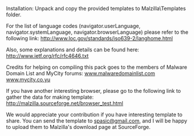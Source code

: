 Installation:
Unpack and copy the provided templates to Malzilla\Templates folder.


For the list of language codes (navigator.userLanguage, navigator.systemLanguage, navigator.browserLanguage) please refer to the following link:
http://www.loc.gov/standards/iso639-2/langhome.html

Also, some explanations and details can be found here:
http://www.ietf.org/rfc/rfc4646.txt


Credits for helping on compiling this pack goes to the members of Malware Domain List and MyCity forums:
www.malwaredomainlist.com
www.mycity.co.yu

If you have another interesting browser, please go to the following link to gather the data for making template:
http://malzilla.sourceforge.net/browser_test.html

We would appreciate your contribution if you have interesting template to share.
You can send the template to spasic@gmail.com, and I will be happy to upload them to Malzilla's download page at SourceForge.
